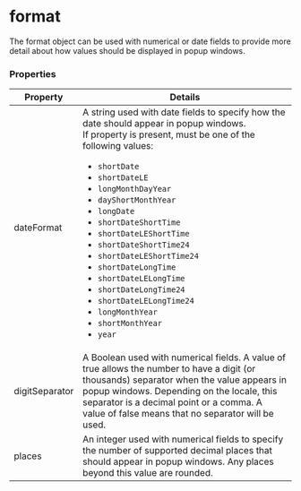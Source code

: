 # format

The format object can be used with numerical or date fields to provide more detail about how values should be displayed in popup windows.

### Properties

| Property | Details
| --- | ---
| dateFormat | A string used with date fields to specify how the date should appear in popup windows.<br>If property is present, must be one of the following values: <ul><li>`shortDate`</li><li>`shortDateLE`</li><li>`longMonthDayYear`</li><li>`dayShortMonthYear`</li><li>`longDate`</li><li>`shortDateShortTime`</li><li>`shortDateLEShortTime`</li><li>`shortDateShortTime24`</li><li>`shortDateLEShortTime24`</li><li>`shortDateLongTime`</li><li>`shortDateLELongTime`</li><li>`shortDateLongTime24`</li><li>`shortDateLELongTime24`</li><li>`longMonthYear`</li><li>`shortMonthYear`</li><li>`year`</li></ul>
| digitSeparator | A Boolean used with numerical fields. A value of true allows the number to have a digit (or thousands) separator when the value appears in popup windows. Depending on the locale, this separator is a decimal point or a comma. A value of false means that no separator will be used.
| places | An integer used with numerical fields to specify the number of supported decimal places that should appear in popup windows. Any places beyond this value are rounded.



